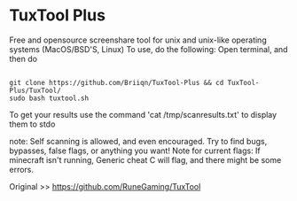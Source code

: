 # TuxTool Plus
Free and opensource screenshare tool for unix and unix-like operating systems (MacOS/BSD'S, Linux) 
To use, do the following:
Open terminal, and then do 
```

git clone https://github.com/Briiqn/TuxTool-Plus && cd TuxTool-Plus/TuxTool/
sudo bash tuxtool.sh
```
To get your results use the command 'cat /tmp/scanresults.txt' to display them to stdo

note: Self scanning is allowed, and even encouraged. Try to find bugs, bypasses, false flags, or anything you want! 
Note for current flags: If minecraft isn't running, Generic cheat C will flag, and there might be some errors.

Original >> https://github.com/RuneGaming/TuxTool
